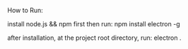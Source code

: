 How to Run:

install node.js && npm first
then run:
  npm install electron -g

after installation, at the project root directory, run:
  electron .
